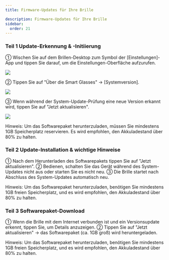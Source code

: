 ```yaml
---
title: Firmware-Updates für Ihre Brille

description: Firmware-Updates für Ihre Brille
sidebar:
  order: 21
---
```


### Teil 1 Update-Erkennung & -Initiierung

① Wischen Sie auf dem Brillen-Desktop zum Symbol der \[Einstellungen]-App und tippen Sie darauf, um die Einstellungen-Oberfläche aufzurufen.

![](public/images/air3/de/update-1.png)

② Tippen Sie auf "Über die Smart Glasses" → \[Systemversion].

![](public/images/air3/de/update-2.png)

③ Wenn während der System-Update-Prüfung eine neue Version erkannt wird, tippen Sie auf "Jetzt aktualisieren".

![](public/images/air3/de/update-3.png)

Hinweis: Um das Softwarepaket herunterzuladen, müssen Sie mindestens 1GB Speicherplatz reservieren. Es wird empfohlen, den Akkuladestand über 80% zu halten.

### Teil 2 Update-Installation & wichtige Hinweise

① Nach dem Herunterladen des Softwarepakets tippen Sie auf "Jetzt aktualisieren".
② Bedienen, schalten Sie das Gerät während des System-Updates nicht aus oder starten Sie es nicht neu.
③ Die Brille startet nach Abschluss des System-Updates automatisch neu.

Hinweis: Um das Softwarepaket herunterzuladen, benötigen Sie mindestens 1GB freien Speicherplatz, und es wird empfohlen, den Akkuladestand über 80% zu halten.

### Teil 3 Softwarepaket-Download

① Wenn die Brille mit dem Internet verbunden ist und ein Versionsupdate erkennt, tippen Sie, um Details anzuzeigen.
② Tippen Sie auf "Jetzt aktualisieren" -> das Softwarepaket (ca. 1GB groß) wird heruntergeladen.

Hinweis: Um das Softwarepaket herunterzuladen, benötigen Sie mindestens 1GB freien Speicherplatz, und es wird empfohlen, den Akkuladestand über 80% zu halten.